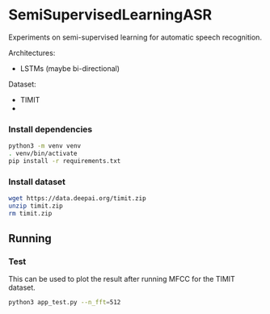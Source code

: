 # SemiSupervisedLearningASR

Experiments on semi-supervised learning for automatic speech recognition.

Architectures:
- LSTMs (maybe bi-directional)

Dataset:
- TIMIT
- 
### Install dependencies

```bash
python3 -m venv venv
. venv/bin/activate
pip install -r requirements.txt
```

### Install dataset
```bash
wget https://data.deepai.org/timit.zip
unzip timit.zip
rm timit.zip
```

## Running

### Test

This can be used to plot the result after running MFCC for the TIMIT dataset.
```bash
python3 app_test.py --n_fft=512
```
